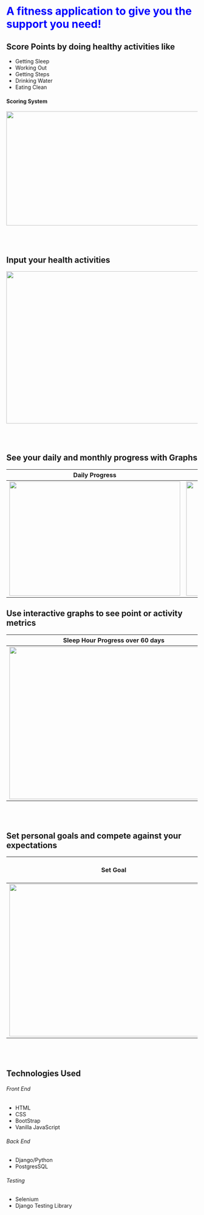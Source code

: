 <h1 style="color:blue">A fitness application to give you the support you need!</h1>

<h2> Score Points by doing healthy activities like </h2>
<ul>
 <li>Getting Sleep</li>
  <li>Working Out</li>
  <li>Getting Steps</li>
   <li>Drinking Water</li>
   <li>Eating Clean</li>
 </ul>
 
 <h4>Scoring System </h4>
 <image src='imageDocs/scoring.png'  width=750 height=300 /> 
 
 <br></br>
 <h2>Input your health activities </h2>
 <image src='imageDocs/inputPoints.png'  width=750 height=400 /> 

 <br></br>
 <h2>See your daily and monthly progress with Graphs </h2>
 
 Daily Progress |  Monthly Progress     
:-------------------------:|:-------------------------:
<image src='imageDocs/dailyPoints.png'  width=450 height=300 /> | <image src='imageDocs/monthGraph.png'  width=450 height=300 /> 

 <h2>Use interactive graphs to see point or activity metrics </h2>
 
 Sleep Hour Progress over 60 days |  Total Points over 7 days    
:-------------------------:|:-------------------------:
<image src='imageDocs/interactiveGraphSleepActivityMetric.png'  width=550 height=400 /> | <image src='imageDocs/interactiveGraphWeek.png'  width=550 height=400 /> 

 <br></br>
 <h2>Set personal goals and compete against your expectations </h2>
 
 Set Goal | Daily Goal with red goal line |  Entire Goal results    
:-------------------------:|:-------------------------:|:-------------------------:
<image src='imageDocs/setGoal.png'  width=550 height=400 /> | <image src='imageDocs/challengeGraph.png'  width=550 height=400 /> 


<br></br>
<h2> Technologies Used </h2>
<h6> Front End </h6>
<ul>
 <li>HTML</li>
 <li>CSS</li>
 <li>BootStrap</li>
 <li>Vanilla JavaScript</li>
 </ul>
 
 <h6> Back End </h6>
<ul>
 <li>Django/Python</li>
  <li>PostgresSQL</li>
 </ul>
 
<h6>Testing</h6>
<ul>
 <li>Selenium</li>
 <li>Django Testing Library</li>
 </ul>
